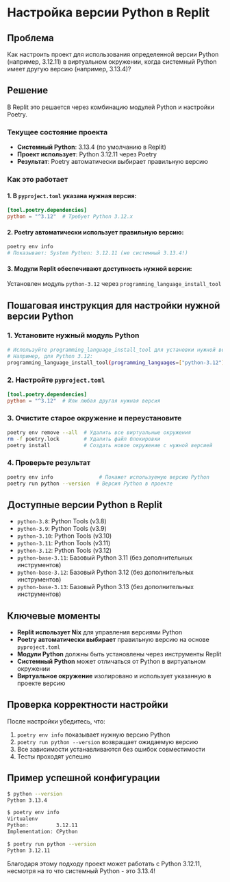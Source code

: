 # Настройка версии Python в Replit

## Проблема
Как настроить проект для использования определенной версии Python (например, 3.12.11) в виртуальном окружении, когда системный Python имеет другую версию (например, 3.13.4)?

## Решение
В Replit это решается через комбинацию модулей Python и настройки Poetry.

### Текущее состояние проекта
- **Системный Python**: 3.13.4 (по умолчанию в Replit)
- **Проект использует**: Python 3.12.11 через Poetry
- **Результат**: Poetry автоматически выбирает правильную версию

### Как это работает

#### 1. В `pyproject.toml` указана нужная версия:
```toml
[tool.poetry.dependencies]
python = "^3.12"  # Требует Python 3.12.x
```

#### 2. Poetry автоматически использует правильную версию:
```bash
poetry env info
# Показывает: System Python: 3.12.11 (не системный 3.13.4!)
```

#### 3. Модули Replit обеспечивают доступность нужной версии:
Установлен модуль `python-3.12` через `programming_language_install_tool`

## Пошаговая инструкция для настройки нужной версии Python

### 1. Установите нужный модуль Python
```bash
# Используйте programming_language_install_tool для установки нужной версии
# Например, для Python 3.12:
programming_language_install_tool(programming_languages=["python-3.12"])
```

### 2. Настройте `pyproject.toml`
```toml
[tool.poetry.dependencies]
python = "^3.12"  # Или любая другая нужная версия
```

### 3. Очистите старое окружение и переустановите
```bash
poetry env remove --all  # Удалить все виртуальные окружения
rm -f poetry.lock        # Удалить файл блокировки
poetry install           # Создать новое окружение с нужной версией
```

### 4. Проверьте результат
```bash
poetry env info               # Покажет используемую версию Python
poetry run python --version  # Версия Python в проекте
```

## Доступные версии Python в Replit

- `python-3.8`: Python Tools (v3.8)
- `python-3.9`: Python Tools (v3.9)
- `python-3.10`: Python Tools (v3.10)
- `python-3.11`: Python Tools (v3.11)
- `python-3.12`: Python Tools (v3.12)
- `python-base-3.11`: Базовый Python 3.11 (без дополнительных инструментов)
- `python-base-3.12`: Базовый Python 3.12 (без дополнительных инструментов)
- `python-base-3.13`: Базовый Python 3.13 (без дополнительных инструментов)

## Ключевые моменты

- **Replit использует Nix** для управления версиями Python
- **Poetry автоматически выбирает** правильную версию на основе `pyproject.toml`
- **Модули Python** должны быть установлены через инструменты Replit
- **Системный Python** может отличаться от Python в виртуальном окружении
- **Виртуальное окружение** изолировано и использует указанную в проекте версию

## Проверка корректности настройки

После настройки убедитесь, что:

1. `poetry env info` показывает нужную версию Python
2. `poetry run python --version` возвращает ожидаемую версию
3. Все зависимости устанавливаются без ошибок совместимости
4. Тесты проходят успешно

## Пример успешной конфигурации

```bash
$ python --version
Python 3.13.4

$ poetry env info
Virtualenv
Python:         3.12.11
Implementation: CPython

$ poetry run python --version
Python 3.12.11
```

Благодаря этому подходу проект может работать с Python 3.12.11, несмотря на то что системный Python - это 3.13.4!